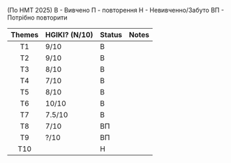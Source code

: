 (По НМТ 2025)
В - Вивчено
П - повторення
Н - Невивченно/Забуто
ВП - Потрібно повторити

| Themes | HGIKI? (N/10) | Status | Notes |
| :----: | ------------- | ------ | ----- |
|   Т1   | 9/10          | В      |       |
|   Т2   | 9/10          | В      |       |
|   Т3   | 8/10          | В      |       |
|   Т4   | 7/10          | В      |       |
|   Т5   | 8/10          | В      |       |
|   Т6   | 10/10         | В      |       |
|   Т7   | 7.5/10        | В      |       |
|   Т8   | 7/10          | ВП     |       |
|   Т9   | ?/10          | ВП     |       |
|  Т10   |               | Н      |       |
